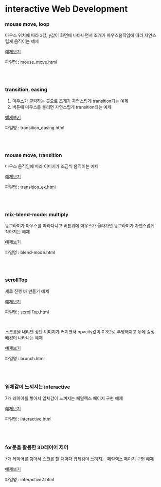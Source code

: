 # interactive Web Development

### mouse move, loop
마우스 위치에 따라 x값, y값이 화면에 나타나면서 조개가 마우스움직임에 따라 자연스럽게 움직이는 예제

<a href="http://gaeng0.dothome.co.kr/interactive/mouse_move.html" target="_blank">예제보기</a>

파일명 : mouse_move.html

<br>
<br>

### transition, easing
1. 마우스가 클릭하는 곳으로 조개가 자연스럽게 transition되는 예제
2. 버튼에 마우스를 올리면 자연스럽게 transition되는 예제

<a href="http://gaeng0.dothome.co.kr/interactive/transition_easing.html" target="_blank">예제보기</a>

파일명 : transition_easing.html

<br>
<br>

### mouse move, transition
마우스 움직임에 따라 이미지가 조금씩 움직이는 예제

<a href="http://gaeng0.dothome.co.kr/interactive/transition_ex.html" target="_blank">예제보기</a>

파일명 : transition_ex.html

<br>
<br>

### mix-blend-mode: multiply
동그라미가 마우스를 따라다니고 버튼위에 마우스가 올라가면 동그라미가 자연스럽게 작아지는 예제

<a href="http://gaeng0.dothome.co.kr/interactive/blend-mode.html" target="_blank">예제보기</a>

파일명 : blend-mode.html


<br>
<br>

### scrollTop
세로 진행 바 만들기 예제

<a href="http://gaeng0.dothome.co.kr/interactive/scrollTop.html" target="_blank">예제보기</a>

파일명 : scrollTop.html

<br>

스크롤을 내리면 상단 이미지가 커지면서 opacity값이 0.3으로 투명해지고 뒤에 검정배경이 나타나는 예제

<a href="http://gaeng0.dothome.co.kr/interactive/brunch.html" target="_blank">예제보기</a>

파일명 : brunch.html

<br>
<br>

### 입체감이 느껴지는 interactive
7개 레이어를 쌓아서 입체감이 느껴지는 페럴랙스 페이지 구현 예제

<a href="http://gaeng0.dothome.co.kr/interactive/interactive.html" target="_blank">예제보기</a>

파일명 : interactive.html

<br>
<br>

### for문을 활용한 3D레이어 제어
7개 레이어를 쌓아서 스크롤 할 때마다 입체감이 느껴지는 페럴랙스 페이지 구현 예제

<a href="http://gaeng0.dothome.co.kr/interactive/interactive2.html" target="_blank">예제보기</a>

파일명 : interactive2.html